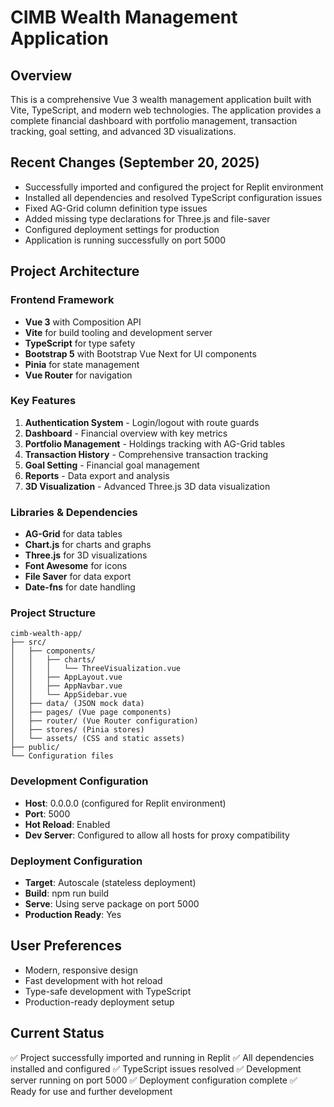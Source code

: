 # CIMB Wealth Management Application

## Overview
This is a comprehensive Vue 3 wealth management application built with Vite, TypeScript, and modern web technologies. The application provides a complete financial dashboard with portfolio management, transaction tracking, goal setting, and advanced 3D visualizations.

## Recent Changes (September 20, 2025)
- Successfully imported and configured the project for Replit environment
- Installed all dependencies and resolved TypeScript configuration issues
- Fixed AG-Grid column definition type issues
- Added missing type declarations for Three.js and file-saver
- Configured deployment settings for production
- Application is running successfully on port 5000

## Project Architecture
### Frontend Framework
- **Vue 3** with Composition API
- **Vite** for build tooling and development server
- **TypeScript** for type safety
- **Bootstrap 5** with Bootstrap Vue Next for UI components
- **Pinia** for state management
- **Vue Router** for navigation

### Key Features
1. **Authentication System** - Login/logout with route guards
2. **Dashboard** - Financial overview with key metrics
3. **Portfolio Management** - Holdings tracking with AG-Grid tables
4. **Transaction History** - Comprehensive transaction tracking
5. **Goal Setting** - Financial goal management
6. **Reports** - Data export and analysis
7. **3D Visualization** - Advanced Three.js 3D data visualization

### Libraries & Dependencies
- **AG-Grid** for data tables
- **Chart.js** for charts and graphs
- **Three.js** for 3D visualizations
- **Font Awesome** for icons
- **File Saver** for data export
- **Date-fns** for date handling

### Project Structure
```
cimb-wealth-app/
├── src/
│   ├── components/
│   │   ├── charts/
│   │   │   └── ThreeVisualization.vue
│   │   ├── AppLayout.vue
│   │   ├── AppNavbar.vue
│   │   └── AppSidebar.vue
│   ├── data/ (JSON mock data)
│   ├── pages/ (Vue page components)
│   ├── router/ (Vue Router configuration)
│   ├── stores/ (Pinia stores)
│   └── assets/ (CSS and static assets)
├── public/
└── Configuration files
```

### Development Configuration
- **Host**: 0.0.0.0 (configured for Replit environment)
- **Port**: 5000
- **Hot Reload**: Enabled
- **Dev Server**: Configured to allow all hosts for proxy compatibility

### Deployment Configuration
- **Target**: Autoscale (stateless deployment)
- **Build**: npm run build
- **Serve**: Using serve package on port 5000
- **Production Ready**: Yes

## User Preferences
- Modern, responsive design
- Fast development with hot reload
- Type-safe development with TypeScript
- Production-ready deployment setup

## Current Status
✅ Project successfully imported and running in Replit
✅ All dependencies installed and configured
✅ TypeScript issues resolved
✅ Development server running on port 5000
✅ Deployment configuration complete
✅ Ready for use and further development